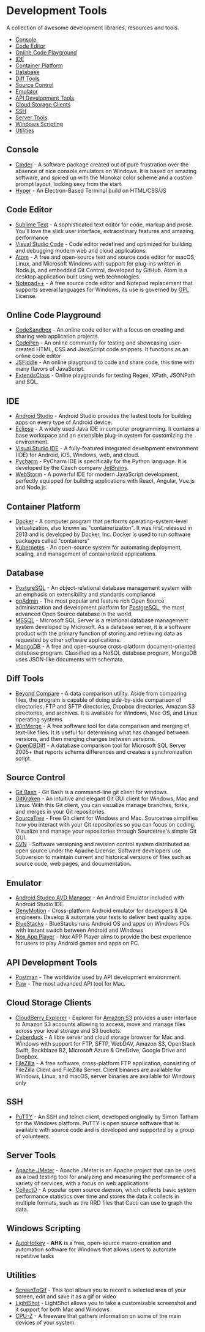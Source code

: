 # Development Tools

A collection of awesome development libraries, resources and tools.

* [Console](development-tools.md#console)
* [Code Editor](development-tools.md#code-editor)
* [Online Code Playground](development-tools.md#online-code-playground)
* [IDE](development-tools.md#ide)
* [Container Platform](development-tools.md#container-platform)
* [Database](development-tools.md#database)
* [Diff Tools](development-tools.md#diff-tools)
* [Source Control](development-tools.md#source-control)
* [Emulator](development-tools.md#emulator)
* [API Development Tools](development-tools.md#api-development-tools) 
* [Cloud Storage Clients](development-tools.md#cloud-storage-clients)
* [SSH](development-tools.md#ssh)
* [Server Tools](development-tools.md#server-tools)
* [Windows Scripting](development-tools.md#windows-scripting)
* [Utilities](development-tools.md#utilities)

## Console

* [Cmder](http://cmder.net/) - A software package created out of pure frustration over the absence of nice console emulators on Windows. It is based on amazing software, and spiced up with the Monokai color scheme and a custom prompt layout, looking sexy from the start.
* [Hyper](https://hyper.is/) - An Electron-Based Terminal build on HTML/CSS/JS

## Code Editor

* [Sublime Text](https://www.sublimetext.com/) - A sophisticated text editor for code, markup and prose. You'll love the slick user interface, extraordinary features and amazing performance
* [Visual Studio Code](https://code.visualstudio.com/) - Code editor redefined and optimized for building and debugging modern web and cloud applications.
* [Atom](https://atom.io/) - A free and open-source text and source code editor for macOS, Linux, and Microsoft Windows with support for plug-ins written in Node.js, and embedded Git Control, developed by GitHub. Atom is a desktop application built using web technologies.
* [Notepad++](https://notepad-plus-plus.org/) - A free source code editor and Notepad replacement that supports several languages for Windows, its use is governed by [GPL](http://www.gnu.org/copyleft/gpl.html) License.

## Online Code Playground

* [CodeSandbox](https://codesandbox.io/) - An online code editor with a focus on creating and sharing web application projects.
* [CodePen](https://codepen.io/) - An online community for testing and showcasing user-created HTML, CSS and JavaScript code snippets. It functions as an online code editor
* [JSFiddle](http://jsfiddle.net/) - An online playground to code and share code, this time with many flavors of JavaScript.
* [ExtendsClass](https://extendsclass.com) - Online playgrounds for testing Regex, XPath, JSONPath and SQL.

## IDE

* [Android Studio](https://developer.android.com/studio/) - Android Studio provides the fastest tools for building apps on every type of Android device.
* [Eclipse](https://www.eclipse.org/) - A widely used Java IDE in computer programming. It contains a base workspace and an extensible plug-in system for customizing the environment.
* [Visual Studio IDE](https://visualstudio.microsoft.com/vs/) - A fully-featured integrated development environment \(IDE\) for Android, iOS, Windows, web, and cloud.
* [Pycharm](https://www.jetbrains.com/pycharm/) - PyCharm IDE is specifically for the Python language. It is developed by the Czech company [JetBrains](https://www.jetbrains.com/).
* [WebStorm](https://www.jetbrains.com/webstorm/) - A powerful IDE for modern JavaScript development, perfectly equipped for building applications with React, Angular, Vue.js and Node.js.

## Container Platform

* [Docker](https://www.docker.com/) - A computer program that performs operating-system-level virtualization, also known as "containerization". It was first released in 2013 and is developed by Docker, Inc. Docker is used to run software packages called "containers"
* [Kubernetes](https://kubernetes.io/) - An open-source system for automating deployment, scaling, and management of containerized applications.

## Database

* [PostgreSQL](https://www.postgresql.org/) - An object-relational database management system with an emphasis on extensibility and standards compliance
* [pgAdmin](https://www.pgadmin.org/) - The most popular and feature rich Open Source administration and development platform for [PostgreSQL](https://www.postgresql.org/), the most advanced Open Source database in the world.
* [MSSQL](https://www.microsoft.com/en-us/sql-server/sql-server-2016) - Microsoft SQL Server is a relational database management system developed by Microsoft. As a database server, it is a software product with the primary function of storing and retrieving data as requested by other software applications.
* [MongoDB](https://www.mongodb.com/) - A free and open-source cross-platform document-oriented database program. Classified as a NoSQL database program, MongoDB uses JSON-like documents with schemata.

## Diff Tools

* [Beyond Compare](https://www.scootersoftware.com/) - A data comparison utility. Aside from comparing files, the program is capable of doing side-by-side comparison of directories, FTP and SFTP directories, Dropbox directories, Amazon S3 directories, and archives. It is available for Windows, Mac OS, and Linux operating systems
* [WinMerge](http://winmerge.org/) - A free software tool for data comparison and merging of text-like files. It is useful for determining what has changed between versions, and then merging changes between versions.
* [OpenDBDiff](https://github.com/OpenDBDiff/OpenDBDiff) - A database comparison tool for Microsoft SQL Server 2005+ that reports schema differences and creates a synchronization script.

## Source Control

* [Git Bash](https://gitforwindows.org/) - Git Bash is a command-line git client for windows.
* [GitKraken](https://www.gitkraken.com/) - An intuitive and elegant Git GUI client for Windows, Mac and Linux. With this Git client, you can visualize manage branches, forks, and merges in your Git repositories.
* [SourceTree](https://www.sourcetreeapp.com/) - Free Git client for Windows and Mac. Sourcetree simplifies how you interact with your Git repositories so you can focus on coding. Visualize and manage your repositories through Sourcetree's simple Git GUI.
* [SVN](https://subversion.apache.org/) - Software versioning and revision control system distributed as open source under the Apache License. Software developers use Subversion to maintain current and historical versions of files such as source code, web pages, and documentation.

## Emulator

* [Android Studeo AVD Manager](https://developer.android.com/studio/) - An Android Emulator included with Android Studio IDE.
* [GenyMotion](https://www.genymotion.com/) - Cross-platform Android emulator for developers & QA engineers. Develop & automate your tests to deliver best quality apps.
* [BlueStacks](https://www.bluestacks.com/) - BlueStacks runs Android OS and apps on Windows PCs with instant switch between Android and Windows
* [Nox App Player](https://www.bignox.com/) - Nox APP Player aims to provide the best experience for users to play Android games and apps on PC.

## API Development Tools

* [Postman](https://www.getpostman.com/) - The worldwide used by API development environment.
* [Paw](https://paw.cloud/) - The most advanced API tool for Mac.

## Cloud Storage Clients

* [CloudBerry Explorer](https://www.cloudberrylab.com/explorer/amazon-s3.aspx) - Explorer for [Amazon S3](https://aws.amazon.com/s3/) provides a user interface to Amazon S3 accounts allowing to access, move and manage files across your local storage and S3 buckets.
* [Cyberduck](https://cyberduck.io/) - A libre server and cloud storage browser for Mac and Windows with support for FTP, SFTP, WebDAV, Amazon S3, OpenStack Swift, Backblaze B2, Microsoft Azure & OneDrive, Google Drive and Dropbox.
* [FileZilla](https://filezilla-project.org/) - A free software, cross-platform FTP application, consisting of FileZilla Client and FileZilla Server. Client binaries are available for Windows, Linux, and macOS, server binaries are available for Windows only

## SSH

* [PuTTY](https://www.putty.org/) - An SSH and telnet client, developed originally by Simon Tatham for the Windows platform. PuTTY is open source software that is available with source code and is developed and supported by a group of volunteers.

## Server Tools

* [Apache JMeter](https://jmeter.apache.org/) - Apache JMeter is an Apache project that can be used as a load testing tool for analyzing and measuring the performance of a variety of services, with a focus on web applications
* [CollectD](http://collectd.org/) - A popular open source daemon, which collects basic system performance statistics over time and stores the data it collects in multiple formats, such as the RRD files that Cacti can use to graph the data.

## Windows Scripting

* [AutoHotkey](https://autohotkey.com/) - **AHK** is a free, open-source macro-creation and automation software for Windows that allows users to automate repetitive tasks

## Utilities

* [ScreenToGif](https://www.screentogif.com/) - This tool allows you to record a selected area of your screen, edit and save it as a gif or video
* [LightShot](https://app.prntscr.com/en/index.html) - LightShot allows you to take a customizable screenshot and it support for both Mac and Windows
* [CPU-Z](https://www.cpuid.com/softwares/cpu-z.html) - A freeware that gathers information on some of the main devices of your system.

